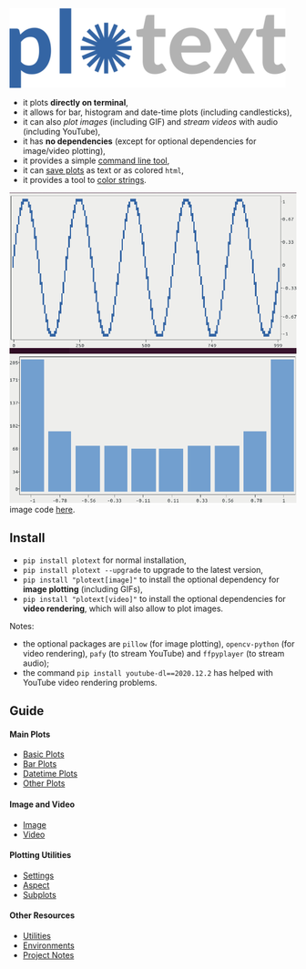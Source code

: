 <p align="left">  <img src="https://raw.githubusercontent.com/piccolomo/plotext/master/images/logo.png" /></p>

- it plots **directly on terminal**,
- it allows for bar, histogram and date-time plots (including candlesticks),
- it can also *plot images* (including GIF) and *stream videos* with audio (including YouTube),
- it has **no dependencies** (except for optional dependencies for image/video plotting),
- it provides a simple [command line tool](https://github.com/piccolomo/plotext/blob/master/readme/utilities.md#command-line-tool),
- it can [save plots](https://github.com/piccolomo/plotext/blob/master/readme/utilities.md#other-functions) as text or as colored `html`,
- it provides a tool to [color strings](https://github.com/piccolomo/plotext/blob/master/readme/utilities.md#colored-text).

![subplots](https://raw.githubusercontent.com/piccolomo/plotext/master/images/subplots.png)
image code [here](https://github.com/piccolomo/plotext/blob/master/readme/subplots.md).

## Install
- `pip install plotext` for normal installation,
- `pip install plotext --upgrade` to upgrade to the latest version,
- `pip install "plotext[image]"` to install the optional dependency for **image plotting** (including GIFs),
- `pip install "plotext[video]"` to install the optional dependencies for **video rendering**, which will also allow to plot images. 

Notes:

- the optional packages are `pillow` (for image plotting), `opencv-python` (for video rendering), `pafy` (to stream YouTube) and `ffpyplayer` (to stream audio);
- the command `pip install youtube-dl==2020.12.2` has helped with YouTube video rendering problems.


## Guide

#### Main Plots
- [Basic Plots](https://github.com/piccolomo/plotext/blob/master/readme/basic.md)
- [Bar Plots](https://github.com/piccolomo/plotext/blob/master/readme/bar.md)
- [Datetime Plots](https://github.com/piccolomo/plotext/blob/master/readme/datetime.md)
- [Other Plots](https://github.com/piccolomo/plotext/blob/master/readme/other.md)

#### Image and Video
- [Image](https://github.com/piccolomo/plotext/blob/master/readme/2d-plots.md)
- [Video](https://github.com/piccolomo/plotext/blob/master/readme/video.md)

#### Plotting Utilities
- [Settings](https://github.com/piccolomo/plotext/blob/master/readme/settings.md)
- [Aspect](https://github.com/piccolomo/plotext/blob/master/readme/aspect.md)
- [Subplots](https://github.com/piccolomo/plotext/blob/master/readme/subplots.md)

#### Other Resources
- [Utilities](https://github.com/piccolomo/plotext/blob/master/readme/utilities.md)
- [Environments](https://github.com/piccolomo/plotext/blob/master/readme/environments.md)
- [Project Notes](https://github.com/piccolomo/plotext/blob/master/readme/notes.md)